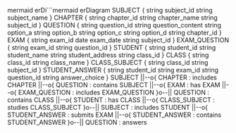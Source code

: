 mermaid
erDi```mermaid
erDiagram
    SUBJECT {
        string subject_id
        string subject_name
    }
    CHAPTER {
        string chapter_id
        string chapter_name
        string subject_id
    }
    QUESTION {
        string question_id
        string question_content
        string option_a
        string option_b
        string option_c
        string option_d
        string chapter_id
    }
    EXAM {
        string exam_id
        date exam_date
        string subject_id
    }
    EXAM_QUESTION {
        string exam_id
        string question_id
    }
    STUDENT {
        string student_id
        string student_name
        string student_address
        string class_id
    }
    CLASS {
        string class_id
        string class_name
    }
    CLASS_SUBJECT {
        string class_id
        string subject_id
    }
    STUDENT_ANSWER {
        string student_id
        string exam_id
        string question_id
        string answer_choice
    }
    SUBJECT ||--o{ CHAPTER : includes
    CHAPTER ||--o{ QUESTION : contains
    SUBJECT ||--o{ EXAM : has
    EXAM ||--o{ EXAM_QUESTION : includes
    EXAM_QUESTION }o--|| QUESTION : contains
    CLASS ||--o{ STUDENT : has
    CLASS ||--o{ CLASS_SUBJECT : studies
    CLASS_SUBJECT }o--|| SUBJECT : includes
    STUDENT ||--o{ STUDENT_ANSWER : submits
    EXAM ||--o{ STUDENT_ANSWER : contains
    STUDENT_ANSWER }o--|| QUESTION : answers

